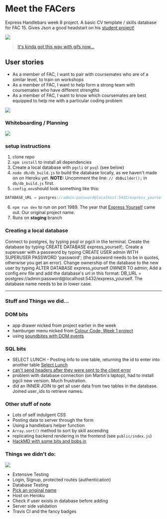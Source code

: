 # Meet the FACers
Express Handlebars week 8 project. A basic CV template / skills database for FAC 15.
Gives Json a good headstart on his [student project!](https://github.com/fac-15/project-ideas/issues/8)

![](https://external-preview.redd.it/eT-5pYpej7kUXLQ22wnSKElCDoJ4FJshexNTGEcD0zk.gif?format=png8&s=6d45997c05d42ed8d98f90b3d4e41773e8576d30)
> [It's kinda got this way with gifs now...](http://i.imgur.com/MKV12OF.gifv)

## User stories
- As a member of FAC, I want to pair with coursemates who are of a similar level, to train on workshops
- As a member of FAC, I want to help form a strong team with coursemates who have different strengths
- As a member of FAC, I want to know which coursemates are best equipped to help me with a particular coding problem

![](https://i.imgur.com/1kckHZy.jpg)

### Whiteboarding / Planning

![](https://i.imgur.com/WKxd5eA.jpg)

### setup instructions
1. clone repo
2. `npm install` to install all dependencies
3. Create a local database with `pgcli` or `psql` (see below)
4. `node db/db_build.js` to build the database locally, as we haven't made on on Heroku yet. **NOTE:** Uncomment the line: ```// dbBuilder();``` in ```db/db_build.js``` first.
5. `config.env`should look something like this:
```javascript
DATABASE_URL = postgres://admin:password@localhost:5432/express_yourself
```
6. `npm run dev` to run on port 1989. The year that [Express Yourself](https://www.youtube.com/watch?v=u31FO_4d9TY) came out. Our original project name.
7. Runs on **staging** branch

### Creating a local database
Connect to postgres, by typing psql or pgcli in the terminal.
Create the database by typing CREATE DATABASE express_yourself;.
Create a superuser with a password by typing CREATE USER admin WITH SUPERUSER PASSWORD 'password'; (the password needs to be in quotes, otherwise you get an error).
Change ownership of the database to the new user by typing ALTER DATABASE express_yourself OWNER TO admin;
Add a config.env file and add the database's url in this format: DB_URL = postgres://admin:password@localhost:5432/express_yourself. The database name needs to be in lower case.

---

### Stuff and Things we did...

### DOM bits
- app drawer nicked from project earlier in the week
- hamburger menu nicked from [Colour Code, Week 1 project](https://github.com/fac-15/CC/blob/master/css/style.css)
- using [soundbites with DOM events](https://www.youtube.com/watch?v=VuN8qwZoego)

### SQL bits
- SELECT LUNCH - Posting info to one table, returning the id to enter into another table [Select Lunch](https://github.com/fac-15/SELECTlunch/blob/staging/src/handler/postData.js)
- [can't send headers after they were sent to the client error](https://stackoverflow.com/questions/7042340/error-cant-set-headers-after-they-are-sent-to-the-client)
- problem with database connection (on Martin's laptop), had to install pgcli new version. Much frustration.
- did an INNER JOIN to get all user data from two tables in the database. Joined user_ids to retrieve names.

### Other stuff of note
- Lots of self indulgent CSS
- Posting data to server through the form
- Using a handlebars helper function
- ```Array.sort()``` method to sort by skill ascending
- replicating backend rendering in the frontend (see `public/index.js`)
- [HackMD with some bits and bobs in](https://hackmd.io/JkdM0tkhTRe9WfpVGBR3zQ)


### Things we didn't do:

![](https://media.giphy.com/media/wuw1DKSj9eq9G/giphy.gif)

- Extensive Testing
- Login, Signup, protected routes (authentication)
- Database Testing
- [Pick an original name](https://www.imdb.com/title/tt0290002/)
- Host on Heroku
- Check if user exists in database before adding
- Server side validation
- Travis CI and the fancy badges
